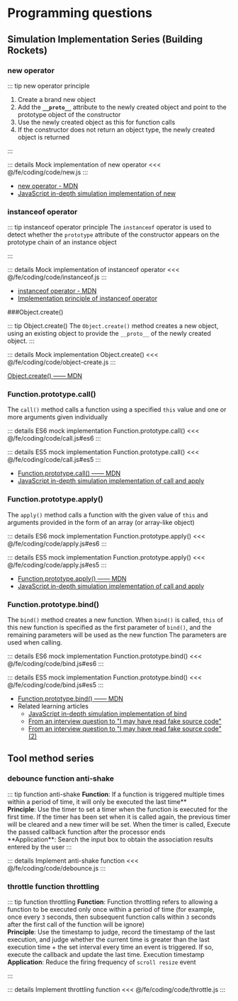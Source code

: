 # Programming questions

## Simulation Implementation Series (Building Rockets)

### new operator

::: tip new operator principle

1. Create a brand new object
2. Add the **`__proto__`** attribute to the newly created object and point to the prototype object of the constructor
3. Use the newly created object as this for function calls
4. If the constructor does not return an object type, the newly created object is returned

:::

::: details Mock implementation of new operator
<<< @/fe/coding/code/new.js
:::

- [new operator - MDN](https://developer.mozilla.org/zh-CN/docs/Web/JavaScript/Reference/Operators/new)
- [JavaScript in-depth simulation implementation of new](https://github.com/mqyqingfeng/Blog/issues/13)

### instanceof operator

::: tip instanceof operator principle
The `instanceof` operator is used to detect whether the `prototype` attribute of the constructor appears on the prototype chain of an instance object

:::

::: details Mock implementation of instanceof operator
<<< @/fe/coding/code/instanceof.js
:::

- [instanceof operator - MDN](https://developer.mozilla.org/zh-CN/docs/Web/JavaScript/Reference/Operators/instanceof)<br>
- [Implementation principle of instanceof operator](https://juejin.cn/post/6844903613584654344#heading-1)

###Object.create()

::: tip Object.create()
The `Object.create()` method creates a new object, using an existing object to provide the `__proto__` of the newly created object.
:::

::: details Mock implementation Object.create()
<<< @/fe/coding/code/object-create.js
:::

[Object.create() —— MDN](https://developer.mozilla.org/zh-CN/docs/Web/JavaScript/Reference/Global_Objects/Object/create)

### Function.prototype.call()

The `call()` method calls a function using a specified `this` value and one or more arguments given individually

::: details ES6 mock implementation Function.prototype.call()
<<< @/fe/coding/code/call.js#es6
:::

::: details ES5 mock implementation Function.prototype.call()
<<< @/fe/coding/code/call.js#es5
:::

- [Function.prototype.call() —— MDN](https://developer.mozilla.org/zh-CN/docs/Web/JavaScript/Reference/Global_Objects/Function/call)
- [JavaScript in-depth simulation implementation of call and apply](https://github.com/mqyqingfeng/Blog/issues/11)

### Function.prototype.apply()

The `apply()` method calls a function with the given value of `this` and arguments provided in the form of an array (or array-like object)

::: details ES6 mock implementation Function.prototype.apply()
<<< @/fe/coding/code/apply.js#es6
:::

::: details ES5 mock implementation Function.prototype.apply()
<<< @/fe/coding/code/apply.js#es5
:::

- [Function.prototype.apply() —— MDN](https://developer.mozilla.org/zh-CN/docs/Web/JavaScript/Reference/Global_Objects/Function/apply)
- [JavaScript in-depth simulation implementation of call and apply](https://github.com/mqyqingfeng/Blog/issues/11)

### Function.prototype.bind()

The `bind()` method creates a new function. When `bind()` is called, `this` of this new function is specified as the first parameter of `bind()`, and the remaining parameters will be used as the new function The parameters are used when calling.

::: details ES6 mock implementation Function.prototype.bind()
<<< @/fe/coding/code/bind.js#es6
:::

::: details ES5 mock implementation Function.prototype.bind()
<<< @/fe/coding/code/bind.js#es5
:::

- [Function.prototype.bind() —— MDN](https://developer.mozilla.org/zh-CN/docs/Web/JavaScript/Reference/Global_Objects/Function/bind)
- Related learning articles
  - [JavaScript in-depth simulation implementation of bind](https://github.com/mqyqingfeng/Blog/issues/12)
  - [From an interview question to "I may have read fake source code"](https://zhuanlan.zhihu.com/p/25379434)
  - [From an interview question to "I may have read fake source code" (2)](https://zhuanlan.zhihu.com/p/25483361)

## Tool method series

### debounce function anti-shake

::: tip function anti-shake
**Function**: If a function is triggered multiple times within a period of time, it will only be executed the last time** <br>
**Principle**: Use the timer to set a timer when the function is executed for the first time. If the timer has been set when it is called again, the previous timer will be cleared and a new timer will be set. When the timer is called, Execute the passed callback function after the processor ends<br>
**Application\*\*: Search the input box to obtain the association results entered by the user
:::

::: details Implement anti-shake function
<<< @/fe/coding/code/debounce.js
:::

### throttle function throttling

::: tip function throttling
**Function**: Function throttling refers to allowing a function to be executed only once within a period of time (for example, once every `3` seconds, then subsequent function calls within `3` seconds after the first call of the function will be ignore) <br>
**Principle**: Use the timestamp to judge, record the timestamp of the last execution, and judge whether the current time is greater than the last execution time + the set interval every time an event is triggered. If so, execute the callback and update the last time. Execution timestamp<br>
**Application**: Reduce the firing frequency of `scroll resize` event

:::

::: details Implement throttling function
<<< @/fe/coding/code/throttle.js
:::
